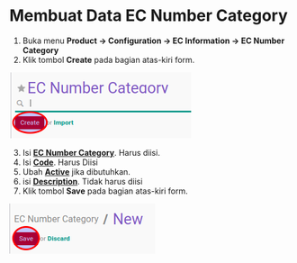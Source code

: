 # Membuat Data EC Number Category

1. Buka menu **Product -> Configuration -> EC Information -> EC Number Category**
2. Klik tombol **Create** pada bagian atas-kiri form.

![](../../img/ec-number-category/tombol-create.png)

3. Isi **[EC Number Category](./penjelasan.md#field-name)**. Harus diisi.
4. Isi **[Code](./penjelasan.md#field-code)**. Harus Diisi
5. Ubah **[Active](./penjelasan.md#field-active)** jika dibutuhkan.
6. isi **[Description](./penjelasan.md#field-description)**. Tidak harus diisi
7. Klik tombol **Save** pada bagian atas-kiri form.

![](../../img/ec-number-category/tombol-save.png)
